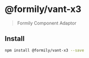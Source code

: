 # @formily/vant-x3

> Formily Component Adaptor

## Install

```bash
npm install @formily/vant-x3 --save
```
